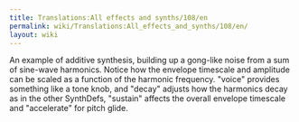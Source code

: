 ```yaml
---
title: Translations:All effects and synths/108/en
permalink: wiki/Translations:All_effects_and_synths/108/en/
layout: wiki
---
```


An example of additive synthesis, building up a gong-like noise from a
sum of sine-wave harmonics. Notice how the envelope timescale and
amplitude can be scaled as a function of the harmonic frequency. "voice"
provides something like a tone knob, and "decay" adjusts how the
harmonics decay as in the other SynthDefs, "sustain" affects the overall
envelope timescale and "accelerate" for pitch glide.
